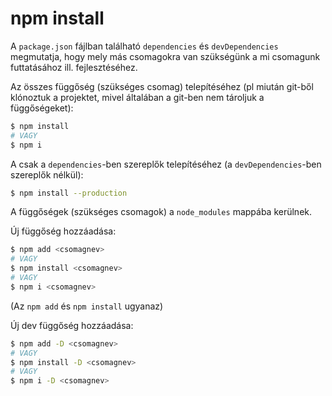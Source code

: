 # npm install

A `package.json` fájlban található `dependencies` és `devDependencies` megmutatja, hogy mely más csomagokra van szükségünk a mi csomagunk futtatásához ill. fejlesztéséhez.

Az összes függőség (szükséges csomag) telepítéséhez (pl miután git-ből klónoztuk a projektet, mivel általában a git-ben nem tároljuk a függőségeket):

```bash
$ npm install
# VAGY
$ npm i
```

A csak a `dependencies`-ben szereplők telepítéséhez (a `devDependencies`-ben szereplők nélkül):

```bash
$ npm install --production
```

A függőségek (szükséges csomagok) a `node_modules` mappába kerülnek.

Új függőség hozzáadása:

```bash
$ npm add <csomagnev>
# VAGY
$ npm install <csomagnev>
# VAGY
$ npm i <csomagnev>
```

(Az `npm add` és `npm install` ugyanaz)

Új dev függőség hozzáadása:

```bash
$ npm add -D <csomagnev>
# VAGY
$ npm install -D <csomagnev>
# VAGY
$ npm i -D <csomagnev>
```

